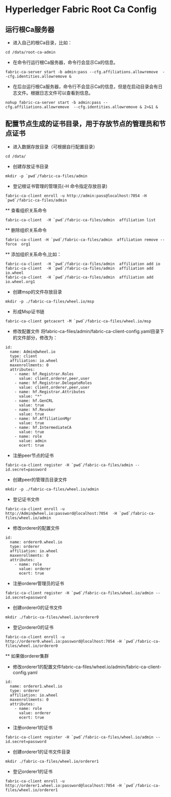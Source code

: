 # Hyperledger Fabric Root Ca Config

## 运行根Ca服务器
* 进入自己的根Ca目录，比如：
```
cd /data/root-ca-admin
```
* 在命令行运行根Ca服务器，命令行会显示Ca的信息。
```
fabric-ca-server start -b admin:pass --cfg.affiliations.allowremove  --cfg.identities.allowremove &
```
* 在后台运行根Ca服务器，命令行不会显示Ca的信息，但是在启动目录会有日志文件。根据日志文件可以查看到信息。 
```
nohup fabric-ca-server start -b admin:pass --cfg.affiliations.allowremove  --cfg.identities.allowremove & 2>&1 &
```

## 配置节点生成的证书目录，用于存放节点的管理员和节点证书
* 进入数据存放目录（可根据自行配置目录）
```
cd /data/
```
* 创建存放证书目录
```
mkdir -p `pwd`/fabric-ca-files/admin
```
* 登记根证书管理的管理员(-H 命令指定存放目录)
```
fabric-ca-client enroll -u http://admin:pass@localhost:7054 -H `pwd`/fabric-ca-files/admin
```
** 查看组织关系命令
```
fabric-ca-client  -H `pwd`/fabric-ca-files/admin  affiliation list
```
** 删除组织关系命令
```
fabric-ca-client -H `pwd`/fabric-ca-files/admin  affiliation remove --force  org1
```
** 添加组织关系命令,比如：
```
fabric-ca-client  -H `pwd`/fabric-ca-files/admin  affiliation add io
fabric-ca-client  -H `pwd`/fabric-ca-files/admin  affiliation add io.wheel
fabric-ca-client  -H `pwd`/fabric-ca-files/admin  affiliation add io.wheel.org1
```
* 创建msp的文件存放目录
```
mkdir -p ./fabric-ca-files/wheel.io/msp
```
* 形成Msp证书链
```
fabric-ca-client getcacert -M `pwd`/fabric-ca-files/wheel.io/msp
```
* 修改配置文件
将fabric-ca-files/admin/fabric-ca-client-config.yaml目录下的文件部分，修改为：
```
id:
  name: Admin@wheel.io
  type: client
  affiliation: io.wheel
  maxenrollments: 0
  attributes:
    - name: hf.Registrar.Roles
      value: client,orderer,peer,user
    - name: hf.Registrar.DelegateRoles
      value: client,orderer,peer,user
    - name: hf.Registrar.Attributes
      value: "*"
    - name: hf.GenCRL
      value: true
    - name: hf.Revoker
      value: true
    - name: hf.AffiliationMgr
      value: true
    - name: hf.IntermediateCA
      value: true
    - name: role
      value: admin
      ecert: true
```
* 注册peer节点的证书
```
fabric-ca-client register -H `pwd`/fabric-ca-files/admin --id.secret=password
```
* 创建peer的管理员目录文件
```
mkdir -p ./fabric-ca-files/wheel.io/admin
```
* 登记证书文件
```
fabric-ca-client enroll -u http://Admin@wheel.io:password@localhost:7054  -H `pwd`/fabric-ca-files/wheel.io/admin
```
* 修改orderer的配置文件
```
id:
  name: orderer0.wheel.io
  type: orderer
  affiliation: io.wheel
  maxenrollments: 0
  attributes:
    - name: role
      value: orderer
      ecert: true
```
* 注册orderer管理员的证书
```
fabric-ca-client register -H `pwd`/fabric-ca-files/wheel.io/admin --id.secret=password
```
* 创建orderer0的证书文件
```
mkdir ./fabric-ca-files/wheel.io/orderer0
```
* 登记orderer0的证书
```
fabric-ca-client enroll -u http://orderer0.wheel.io:password@localhost:7054 -H `pwd`/fabric-ca-files/wheel.io/orderer0
```

** 如果做orderer集群
* 修改orderer1的配置文件fabric-ca-files/wheel.io/admin/fabric-ca-client-config.yaml
```
id:
  name: orderer1.wheel.io
  type: orderer
  affiliation: io.wheel
  maxenrollments: 0
  attributes:
    - name: role
      value: orderer
      ecert: true
```
* 注册orderer1的证书
```
fabric-ca-client register -H `pwd`/fabric-ca-files/wheel.io/admin --id.secret=password
```
* 创建orderer1的证书文件目录
```
mkdir ./fabric-ca-files/wheel.io/orderer1
```
* 登记orderer1的证书
```
fabric-ca-client enroll -u http://orderer1.wheel.io:password@localhost:7054 -H `pwd`/fabric-ca-files/wheel.io/orderer1
```




